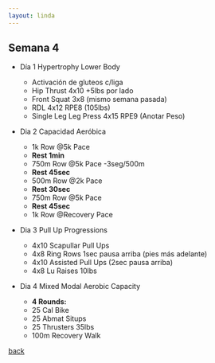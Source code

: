 ```yaml
---
layout: linda
---
```


## Semana 4
  - Día 1 Hypertrophy Lower Body
    - Activación de gluteos c/liga
    - Hip Thrust 4x10 +5lbs por lado
    - Front Squat 3x8 (mismo semana pasada)
    - RDL 4x12 RPE8 (105lbs)
    - Single Leg Leg Press 4x15 RPE9 (Anotar Peso)


  - Dia 2 Capacidad Aeróbica
    - 1k Row @5k Pace
    - **Rest 1min**
    - 750m Row @5k Pace -3seg/500m
    - **Rest 45sec**
    - 500m Row @2k Pace
    - **Rest 30sec**
    - 750m Row @5k Pace
    - **Rest 45sec**
    - 1k Row @Recovery Pace

  - Dia 3  Pull Up Progressions
    - 4x10 Scapullar Pull Ups
    - 4x8 Ring Rows 1sec pausa arriba (pies más adelante)
    - 4x10 Assisted Pull Ups (2sec pausa arriba)
    - 4x8 Lu Raises 10lbs

  - Dia 4 Mixed Modal Aerobic Capacity
    - **4 Rounds:**
    - 25 Cal Bike
    - 25 Abmat Situps
    - 25 Thrusters 35lbs
    - 100m Recovery Walk


[back](./linda_menu)
